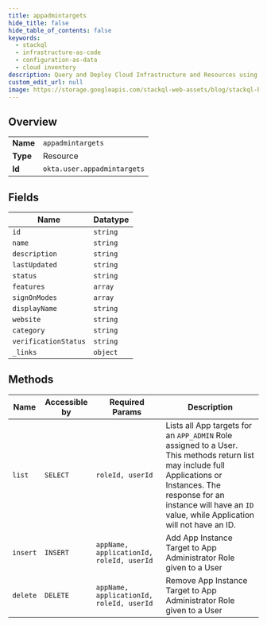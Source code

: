```yaml
---
title: appadmintargets
hide_title: false
hide_table_of_contents: false
keywords:
  - stackql
  - infrastructure-as-code
  - configuration-as-data
  - cloud inventory
description: Query and Deploy Cloud Infrastructure and Resources using SQL
custom_edit_url: null
image: https://storage.googleapis.com/stackql-web-assets/blog/stackql-blog-post-featured-image.png
---
```

  
    

## Overview
<table><tbody>
<tr><td><b>Name</b></td><td><code>appadmintargets</code></td></tr>
<tr><td><b>Type</b></td><td>Resource</td></tr>
<tr><td><b>Id</b></td><td><code>okta.user.appadmintargets</code></td></tr>
</tbody></table>

## Fields
| Name | Datatype |
| ---- | -------- |
| `id` | `string` |
| `name` | `string` |
| `description` | `string` |
| `lastUpdated` | `string` |
| `status` | `string` |
| `features` | `array` |
| `signOnModes` | `array` |
| `displayName` | `string` |
| `website` | `string` |
| `category` | `string` |
| `verificationStatus` | `string` |
| `_links` | `object` |
## Methods
| Name | Accessible by | Required Params | Description |
| ---- | ------------- | --------------- | ----------- |
| `list` | `SELECT` | `roleId, userId` | Lists all App targets for an `APP_ADMIN` Role assigned to a User. This methods return list may include full Applications or Instances. The response for an instance will have an `ID` value, while Application will not have an ID. |
| `insert` | `INSERT` | `appName, applicationId, roleId, userId` | Add App Instance Target to App Administrator Role given to a User |
| `delete` | `DELETE` | `appName, applicationId, roleId, userId` | Remove App Instance Target to App Administrator Role given to a User |
